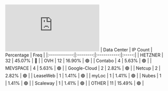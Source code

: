 ![Diagramm](https://github.com/obajay/StateSync-snapshots/blob/main/Projects/Jackal/1/README.md)
| Data Center | IP Count | Percentage | Freq |
|:------------:|:--------:|:-----------:|:-----:|
| HETZNER | 32 | 45.07% | 🔴 |
| OVH | 12 | 16.90% | 🟢 |
| Contabo | 4 | 5.63% | 🟢 |
| MEVSPACE | 4 | 5.63% | 🟢 |
| Google-Cloud | 2 | 2.82% | 🟢 |
| Netcup | 2 | 2.82% | 🟢 |
| LeaseWeb | 1 | 1.41% | 🟢 |
| myLoc | 1 | 1.41% | 🟢 |
| Nubes | 1 | 1.41% | 🟢 |
| Scaleway | 1 | 1.41% | 🟢 |
| OTHER | 11 | 15.49% | 🟢 |